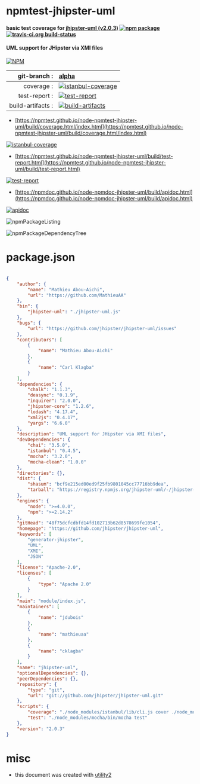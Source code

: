 # npmtest-jhipster-uml

#### basic test coverage for  [jhipster-uml (v2.0.3)](https://github.com/jhipster/jhipster-uml)  [![npm package](https://img.shields.io/npm/v/npmtest-jhipster-uml.svg?style=flat-square)](https://www.npmjs.org/package/npmtest-jhipster-uml) [![travis-ci.org build-status](https://api.travis-ci.org/npmtest/node-npmtest-jhipster-uml.svg)](https://travis-ci.org/npmtest/node-npmtest-jhipster-uml)

#### UML support for JHipster via XMI files

[![NPM](https://nodei.co/npm/jhipster-uml.png?downloads=true&downloadRank=true&stars=true)](https://www.npmjs.com/package/jhipster-uml)

| git-branch : | [alpha](https://github.com/npmtest/node-npmtest-jhipster-uml/tree/alpha)|
|--:|:--|
| coverage : | [![istanbul-coverage](https://npmtest.github.io/node-npmtest-jhipster-uml/build/coverage.badge.svg)](https://npmtest.github.io/node-npmtest-jhipster-uml/build/coverage.html/index.html)|
| test-report : | [![test-report](https://npmtest.github.io/node-npmtest-jhipster-uml/build/test-report.badge.svg)](https://npmtest.github.io/node-npmtest-jhipster-uml/build/test-report.html)|
| build-artifacts : | [![build-artifacts](https://npmtest.github.io/node-npmtest-jhipster-uml/glyphicons_144_folder_open.png)](https://github.com/npmtest/node-npmtest-jhipster-uml/tree/gh-pages/build)|

- [https://npmtest.github.io/node-npmtest-jhipster-uml/build/coverage.html/index.html](https://npmtest.github.io/node-npmtest-jhipster-uml/build/coverage.html/index.html)

[![istanbul-coverage](https://npmtest.github.io/node-npmtest-jhipster-uml/build/screenCapture.buildCi.browser.%252Ftmp%252Fbuild%252Fcoverage.lib.html.png)](https://npmtest.github.io/node-npmtest-jhipster-uml/build/coverage.html/index.html)

- [https://npmtest.github.io/node-npmtest-jhipster-uml/build/test-report.html](https://npmtest.github.io/node-npmtest-jhipster-uml/build/test-report.html)

[![test-report](https://npmtest.github.io/node-npmtest-jhipster-uml/build/screenCapture.buildCi.browser.%252Ftmp%252Fbuild%252Ftest-report.html.png)](https://npmtest.github.io/node-npmtest-jhipster-uml/build/test-report.html)

- [https://npmdoc.github.io/node-npmdoc-jhipster-uml/build/apidoc.html](https://npmdoc.github.io/node-npmdoc-jhipster-uml/build/apidoc.html)

[![apidoc](https://npmdoc.github.io/node-npmdoc-jhipster-uml/build/screenCapture.buildCi.browser.%252Ftmp%252Fbuild%252Fapidoc.html.png)](https://npmdoc.github.io/node-npmdoc-jhipster-uml/build/apidoc.html)

![npmPackageListing](https://npmtest.github.io/node-npmtest-jhipster-uml/build/screenCapture.npmPackageListing.svg)

![npmPackageDependencyTree](https://npmtest.github.io/node-npmtest-jhipster-uml/build/screenCapture.npmPackageDependencyTree.svg)



# package.json

```json

{
    "author": {
        "name": "Mathieu Abou-Aichi",
        "url": "https://github.com/MathieuAA"
    },
    "bin": {
        "jhipster-uml": "./jhipster-uml.js"
    },
    "bugs": {
        "url": "https://github.com/jhipster/jhipster-uml/issues"
    },
    "contributors": [
        {
            "name": "Mathieu Abou-Aichi"
        },
        {
            "name": "Carl Klagba"
        }
    ],
    "dependencies": {
        "chalk": "1.1.3",
        "deasync": "0.1.9",
        "inquirer": "2.0.0",
        "jhipster-core": "1.2.6",
        "lodash": "4.17.4",
        "xml2js": "0.4.17",
        "yargs": "6.6.0"
    },
    "description": "UML support for JHipster via XMI files",
    "devDependencies": {
        "chai": "3.5.0",
        "istanbul": "0.4.5",
        "mocha": "3.2.0",
        "mocha-clean": "1.0.0"
    },
    "directories": {},
    "dist": {
        "shasum": "bcf9e215ed00ed9f25fb9801045cc77716bb9dea",
        "tarball": "https://registry.npmjs.org/jhipster-uml/-/jhipster-uml-2.0.3.tgz"
    },
    "engines": {
        "node": ">=4.0.0",
        "npm": ">=2.14.2"
    },
    "gitHead": "48f75dcfcdbfd14fd102713b62d8578699fe1054",
    "homepage": "https://github.com/jhipster/jhipster-uml",
    "keywords": [
        "generator-jhipster",
        "UML",
        "XMI",
        "JSON"
    ],
    "license": "Apache-2.0",
    "licenses": [
        {
            "type": "Apache 2.0"
        }
    ],
    "main": "module/index.js",
    "maintainers": [
        {
            "name": "jdubois"
        },
        {
            "name": "mathieuaa"
        },
        {
            "name": "cklagba"
        }
    ],
    "name": "jhipster-uml",
    "optionalDependencies": {},
    "peerDependencies": {},
    "repository": {
        "type": "git",
        "url": "git://github.com/jhipster/jhipster-uml.git"
    },
    "scripts": {
        "coverage": "./node_modules/istanbul/lib/cli.js cover ./node_modules/mocha/bin/_mocha test; ./node_modules/istanbul/lib/cli.js check-coverage",
        "test": "./node_modules/mocha/bin/mocha test"
    },
    "version": "2.0.3"
}
```



# misc
- this document was created with [utility2](https://github.com/kaizhu256/node-utility2)
